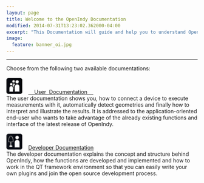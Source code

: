 ```yaml
---
layout: page
title: Welcome to the OpenIndy Documentation
modified: 2014-07-31T13:23:02.362000-04:00
excerpt: "This Documentation will guide and help you to understand OpenIndy."
image:
  feature: banner_oi.jpg
---
```


---

Choose from the following two available documentations:<br><br>
<a href="/documentation/docu-usr.html"><img src="/images/icons/icon-usr-38px.png" width="42" height="42" border="0" alt="User Documentation"></a>&nbsp;&nbsp;&nbsp;&nbsp;<a href="/documentation/docu-usr.html" class="btn">&nbsp;&nbsp;&nbsp;&nbsp;User&nbsp; Documentation&nbsp;&nbsp;&nbsp;&nbsp;</a><br>
The user documentation shows you, how to connect a device to execute measurements with it, automatically detect geometries and finally how to interpret and illustrate the results. It is addressed to the application-oriented end-user who wants to take advantage of the already existing functions and interface of the latest release of OpenIndy.
<br><br>
<a href="/documentation/docu-dev.html"><img src="/images/icons/icon-dev-38px.png" width="42" height="42" border="0" alt="Developer Documentation"></a>&nbsp;&nbsp;&nbsp;&nbsp;<a href="/documentation/docu-dev.html" class="btn">Developer Documentation</a><br>
The developer documentation explains the concept and structure behind OpenIndy, how the functions are developed and implemented and how to work in the QT framework environment
so that you can easily write your own plugins and join the open source development process.
<br><br><br>
